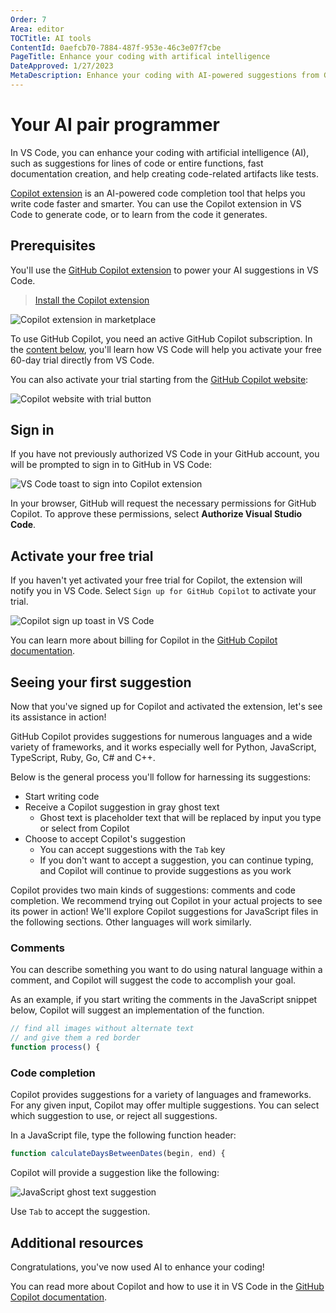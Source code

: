 ```yaml
---
Order: 7
Area: editor
TOCTitle: AI tools
ContentId: 0aefcb70-7884-487f-953e-46c3e07f7cbe
PageTitle: Enhance your coding with artifical intelligence
DateApproved: 1/27/2023
MetaDescription: Enhance your coding with AI-powered suggestions from GitHub Copilot.
---
```

# Your AI pair programmer

In VS Code, you can enhance your coding with artificial intelligence (AI), such as suggestions for lines of code or entire functions, fast documentation creation, and help creating code-related artifacts like tests.

[Copilot extension](https://marketplace.visualstudio.com/items?itemName=GitHub.copilot) is an AI-powered code completion tool that helps you write code faster and smarter. You can use the Copilot extension in VS Code to generate code, or to learn from the code it generates.

## Prerequisites

You'll use the [GitHub Copilot extension](https://marketplace.visualstudio.com/items?itemName=GitHub.copilot) to power your AI suggestions in VS Code.

> <a class="install-extension-btn" href="vscode:extension/GitHub.copilot">Install the Copilot extension</a>

![Copilot extension in marketplace](./images/artifical-intelligence/copilot-extension.png)

To use GitHub Copilot, you need an active GitHub Copilot subscription. In the [content below](#activate-your-free-trial), you'll learn how VS Code will help you activate your free 60-day trial directly from VS Code.

You can also activate your trial starting from the [GitHub Copilot website](https://copilot.github.com/):

![Copilot website with trial button](./images/artifical-intelligence/website-top-buttons.png)

## Sign in

If you have not previously authorized VS Code in your GitHub account, you will be prompted to sign in to GitHub in VS Code:

![VS Code toast to sign into Copilot extension](./images/artifical-intelligence/copilot-auth.png)

In your browser, GitHub will request the necessary permissions for GitHub Copilot. To approve these permissions, select **Authorize Visual Studio Code**.

## Activate your free trial

If you haven't yet activated your free trial for Copilot, the extension will notify you in VS Code. Select `Sign up for GitHub Copilot` to activate your trial.

![Copilot sign up toast in VS Code](./images/artifical-intelligence/copilot-access.png.png)

You can learn more about billing for Copilot in the [GitHub Copilot documentation](hhttps://docs.github.com/en/billing/managing-billing-for-github-copilot/about-billing-for-github-copilot).

## Seeing your first suggestion

Now that you've signed up for Copilot and activated the extension, let's see its assistance in action!

GitHub Copilot provides suggestions for numerous languages and a wide variety of frameworks, and it works especially well for Python, JavaScript, TypeScript, Ruby, Go, C# and C++.

Below is the general process you'll follow for harnessing its suggestions:

* Start writing code
* Receive a Copilot suggestion in gray ghost text
     * Ghost text is placeholder text that will be replaced by input you type or select from Copilot
* Choose to accept Copilot's suggestion
     * You can accept suggestions with the `Tab` key
     * If you don't want to accept a suggestion, you can continue typing, and Copilot will continue to provide suggestions as you work

Copilot provides two main kinds of suggestions: comments and code completion. We recommend trying out Copilot in your actual projects to see its power in action! We'll explore Copilot suggestions for JavaScript files in the following sections. Other languages will work similarly.

### Comments

You can describe something you want to do using natural language within a comment, and Copilot will suggest the code to accomplish your goal.

As an example, if you start writing the comments in the JavaScript snippet below, Copilot will suggest an implementation of the function.

```js
// find all images without alternate text
// and give them a red border
function process() {
```

### Code completion

Copilot provides suggestions for a variety of languages and frameworks. For any given input, Copilot may offer multiple suggestions. You can select which suggestion to use, or reject all suggestions.

In a JavaScript file, type the following function header:

```js
function calculateDaysBetweenDates(begin, end) {
```

Copilot will provide a suggestion like the following:

![JavaScript ghost text suggestion](./images/artifical-intelligence/js-suggest.png)

Use `Tab` to accept the suggestion.

## Additional resources

Congratulations, you've now used AI to enhance your coding!

You can read more about Copilot and how to use it in VS Code in the [GitHub Copilot documentation](https://docs.github.com/en/copilot/getting-started-with-github-copilot/getting-started-with-github-copilot-in-visual-studio-code).